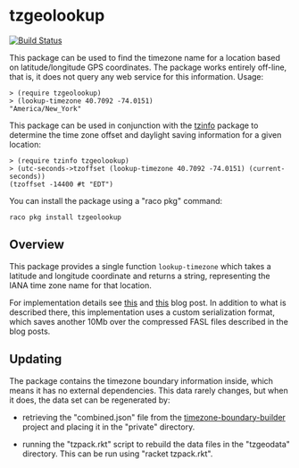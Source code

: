 # tzgeolookup

[![Build Status](https://dev.azure.com/alexharsanyi0641/racket-packages/_apis/build/status/alex-hhh.tzgeolookup?branchName=master)](https://dev.azure.com/alexharsanyi0641/racket-packages/_build/latest?definitionId=7&branchName=master)

This package can be used to find the timezone name for a location based on
latitude/longitude GPS coordinates.  The package works entirely off-line, that
is, it does not query any web service for this information.  Usage:

```racket
> (require tzgeolookup)
> (lookup-timezone 40.7092 -74.0151)
"America/New_York"
```

This package can be used in conjunction with the [tzinfo] package to determine
the time zone offset and daylight saving information for a given location:

```racket
> (require tzinfo tzgeolookup)
> (utc-seconds->tzoffset (lookup-timezone 40.7092 -74.0151) (current-seconds))
(tzoffset -14400 #t "EDT")
```

You can install the package using a "raco pkg" command:

```racket
raco pkg install tzgeolookup
```

## Overview

This package provides a single function `lookup-timezone` which takes a
latitude and longitude coordinate and returns a string, representing the IANA
time zone name for that location.

For implementation details see [this][bp1] and [this][bp2] blog post.  In
addition to what is described there, this implementation uses a custom
serialization format, which saves another 10Mb over the compressed FASL files
described in the blog posts.

## Updating

The package contains the timezone boundary information inside, which means it
has no external dependencies.  This data rarely changes, but when it does, the
data set can be regenerated by:

* retrieving the "combined.json" file from the
  [timezone-boundary-builder][tbb] project and placing it in the "private"
  directory.

* running the "tzpack.rkt" script to rebuild the data files in the "tzgeodata"
  directory.  This can be run using "racket tzpack.rkt".

[bp1]: https://alex-hhh.github.io/2019/08/timezone-lookup.html
[bp2]: https://alex-hhh.github.io/2019/08/timezone-lookup-2.html
[tzinfo]: https://pkgs.racket-lang.org/package/tzinfo
[tbb]: https://github.com/evansiroky/timezone-boundary-builder
